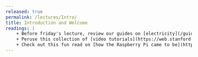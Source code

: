 ```yaml
---
released: true
permalink: /lectures/Intro/
title: Introduction and Welcome
readings: |
    + Before friday's lecture, review our guides on [electricity](/guides/electricity/), [binary/hexadecimal numbers](/guides/numbers/), and the [unix command line](/guides/unix). 
    + Peruse this collection of [video tutorials](https://web.stanford.edu/class/archive/cs/cs107/cs107.1186/unixref/) that were prepared to introduce unix to CS107 students. These videos cover basic concepts, common utilities, development tools, and some fancy productivity features -- something for everyone!
    + Check out this fun read on [how the Raspberry Pi came to be](https://www.techrepublic.com/article/inside-the-raspberry-pi-the-story-of-the-35-computer-that-changed-the-world/) for a taste of the adventure to come!
---
```

